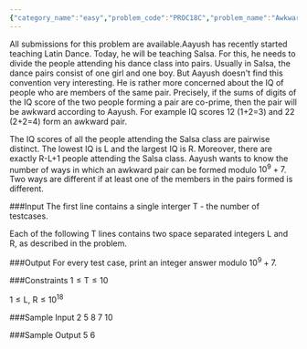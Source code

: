 ```yaml
---
{"category_name":"easy","problem_code":"PROC18C","problem_name":"Awkward Pairs","languages_supported":{"0":"C","1":"CPP14","2":"JAVA","3":"PYTH","4":"PYTH 3.6","5":"PYPY","6":"CS2","7":"PAS fpc","8":"PAS gpc","9":"RUBY","10":"PHP","11":"GO","12":"NODEJS","13":"HASK","14":"rust","15":"SCALA","16":"swift","17":"D","18":"PERL","19":"FORT","20":"WSPC","21":"ADA","22":"CAML","23":"ICK","24":"BF","25":"ASM","26":"CLPS","27":"PRLG","28":"ICON","29":"SCM qobi","30":"PIKE","31":"ST","32":"NICE","33":"LUA","34":"BASH","35":"NEM","36":"LISP sbcl","37":"LISP clisp","38":"SCM guile","39":"JS","40":"ERL","41":"TCL","42":"kotlin","43":"PERL6","44":"TEXT","45":"SCM chicken","46":"PYP3","47":"CLOJ","48":"COB","49":"FS"},"max_timelimit":1,"source_sizelimit":50000,"problem_author":"meetsid20","problem_tester":null,"date_added":"8-08-2018","tags":{"0":"meetsid20"},"time":{"view_start_date":1534442400,"submit_start_date":1534442400,"visible_start_date":1534442400,"end_date":1735669800},"is_direct_submittable":false,"layout":"problem"}
---
```

<span class="solution-visible-txt">All submissions for this problem are available.</span>Aayush has recently started teaching Latin Dance. Today, he will be teaching Salsa. For this, he needs to divide the people attending his dance class into pairs. Usually in Salsa, the dance pairs consist of one girl and one boy. But Aayush doesn't find this convention very interesting. He is rather more concerned about the IQ of people who are members of the same pair. Precisely, if the sums of digits of the IQ score of the two people forming a pair are co-prime, then the pair will be $\text{awkward}$ according to Aayush. For example IQ scores 12 (1+2=3) and 22 (2+2=4) form an awkward pair.

The IQ scores of all the people attending the Salsa class are pairwise distinct. The lowest IQ is $\text{L}$ and the largest IQ is $\text{R}$. Moreover, there are exactly $\text{R-L+1}$ people attending the Salsa class. Aayush wants to know the number of ways in which an awkward pair can be formed modulo $10^9+7$. Two ways are different if at least one of the members in the pairs formed is different.

###Input
The first line contains a single interger $\text{T}$ - the number of testcases.

Each of the following $\text{T}$ lines contains two space separated integers $\text{L}$ and $\text{R}$, as described in the problem.

###Output
For every test case, print an integer answer modulo $10^9+7$.

###Constraints 
$1 \leq \text{T} \leq 10$

$1 \leq \text{L, R} \leq 10^{18}$

###Sample Input
	2
	5 8
	7 10

###Sample Output
	5
	6
	